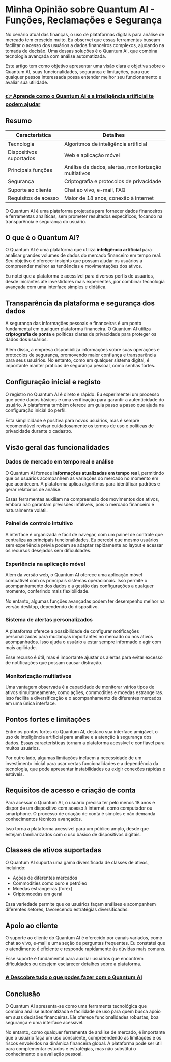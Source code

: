 # Minha Opinião sobre Quantum AI  - Funções, Reclamações e Segurança
 

No cenário atual das finanças, o uso de plataformas digitais para análise de mercado tem crescido muito. Eu observei que essas ferramentas buscam facilitar o acesso dos usuários a dados financeiros complexos, ajudando na tomada de decisão. Uma dessas soluções é o Quantum AI, que combina tecnologia avançada com análise automatizada.

Este artigo tem como objetivo apresentar uma visão clara e objetiva sobre o Quantum AI, suas funcionalidades, segurança e limitações, para que qualquer pessoa interessada possa entender melhor seu funcionamento e avaliar sua utilidade.

### [👉 Aprende como o Quantum AI e a inteligência artificial te podem ajudar](https://tinyurl.com/262eu7qq)
## Resumo

| Característica             | Detalhes                                         |
|---------------------------|-------------------------------------------------|
| Tecnologia                | Algoritmos de inteligência artificial           |
| Dispositivos suportados   | Web e aplicação móvel                            |
| Principais funções        | Análise de dados, alertas, monitorização multiativos |
| Segurança                | Criptografia e protocolos de privacidade         |
| Suporte ao cliente        | Chat ao vivo, e-mail, FAQ                        |
| Requisitos de acesso      | Maior de 18 anos, conexão à internet             |

O Quantum AI é uma plataforma projetada para fornecer dados financeiros e ferramentas analíticas, sem prometer resultados específicos, focando na transparência e segurança do usuário.

## O que é o Quantum AI?

O Quantum AI é uma plataforma que utiliza **inteligência artificial** para analisar grandes volumes de dados do mercado financeiro em tempo real. Seu objetivo é oferecer insights que possam ajudar os usuários a compreender melhor as tendências e movimentações dos ativos.

Eu notei que a plataforma é acessível para diversos perfis de usuários, desde iniciantes até investidores mais experientes, por combinar tecnologia avançada com uma interface simples e didática.

## Transparência da plataforma e segurança dos dados

A segurança das informações pessoais e financeiras é um ponto fundamental em qualquer plataforma financeira. O Quantum AI utiliza **criptografia de ponta** e políticas claras de privacidade para proteger os dados dos usuários.

Além disso, a empresa disponibiliza informações sobre suas operações e protocolos de segurança, promovendo maior confiança e transparência para seus usuários. No entanto, como em qualquer sistema digital, é importante manter práticas de segurança pessoal, como senhas fortes.

## Configuração inicial e registo

O registro no Quantum AI é direto e rápido. Eu experimentei um processo que pede dados básicos e uma verificação para garantir a autenticidade do usuário. A plataforma também oferece um guia passo a passo que ajuda na configuração inicial do perfil.

Esta simplicidade é positiva para novos usuários, mas é sempre recomendável revisar cuidadosamente os termos de uso e políticas de privacidade durante o cadastro.

## Visão geral das funcionalidades

### Dados de mercado em tempo real e análise

O Quantum AI fornece **informações atualizadas em tempo real**, permitindo que os usuários acompanhem as variações do mercado no momento em que acontecem. A plataforma aplica algoritmos para identificar padrões e gerar relatórios de análise.

Essas ferramentas auxiliam na compreensão dos movimentos dos ativos, embora não garantam previsões infalíveis, pois o mercado financeiro é naturalmente volátil.

### Painel de controlo intuitivo

A interface é organizada e fácil de navegar, com um painel de controle que centraliza as principais funcionalidades. Eu percebi que mesmo usuários sem experiência prévia podem se adaptar rapidamente ao layout e acessar os recursos desejados sem dificuldades.

### Experiência na aplicação móvel

Além da versão web, o Quantum AI oferece uma aplicação móvel compatível com os principais sistemas operacionais. Isso permite o acompanhamento dos dados e a gestão das configurações a qualquer momento, conferindo mais flexibilidade.

No entanto, algumas funções avançadas podem ter desempenho melhor na versão desktop, dependendo do dispositivo.

### Sistema de alertas personalizados

A plataforma oferece a possibilidade de configurar notificações personalizadas para mudanças importantes no mercado ou nos ativos acompanhados. Isso ajuda o usuário a estar sempre informado e agir com mais agilidade.

Esse recurso é útil, mas é importante ajustar os alertas para evitar excesso de notificações que possam causar distração.

### Monitorização multiativos

Uma vantagem observada é a capacidade de monitorar vários tipos de ativos simultaneamente, como ações, commodities e moedas estrangeiras. Isso facilita a diversificação e o acompanhamento de diferentes mercados em uma única interface.

## Pontos fortes e limitações

Entre os pontos fortes do Quantum AI, destaco sua interface amigável, o uso de inteligência artificial para análise e a atenção à segurança dos dados. Essas características tornam a plataforma acessível e confiável para muitos usuários.

Por outro lado, algumas limitações incluem a necessidade de um investimento inicial para usar certas funcionalidades e a dependência da tecnologia, que pode apresentar instabilidades ou exigir conexões rápidas e estáveis.

## Requisitos de acesso e criação de conta

Para acessar o Quantum AI, o usuário precisa ter pelo menos 18 anos e dispor de um dispositivo com acesso à internet, como computador ou smartphone. O processo de criação de conta é simples e não demanda conhecimentos técnicos avançados.

Isso torna a plataforma acessível para um público amplo, desde que estejam familiarizados com o uso básico de dispositivos digitais.

## Classes de ativos suportadas

O Quantum AI suporta uma gama diversificada de classes de ativos, incluindo:

- Ações de diferentes mercados  
- Commodities como ouro e petróleo  
- Moedas estrangeiras (forex)  
- Criptomoedas em geral  

Essa variedade permite que os usuários façam análises e acompanhem diferentes setores, favorecendo estratégias diversificadas.

## Apoio ao cliente

O suporte ao cliente do Quantum AI é oferecido por canais variados, como chat ao vivo, e-mail e uma seção de perguntas frequentes. Eu constatei que o atendimento é eficiente e responde rapidamente às dúvidas mais comuns.

Esse suporte é fundamental para auxiliar usuários que encontrem dificuldades ou desejem esclarecer detalhes sobre a plataforma.

### [🔥 Descobre tudo o que podes fazer com o Quantum AI](https://tinyurl.com/262eu7qq)
## Conclusão

O Quantum AI apresenta-se como uma ferramenta tecnológica que combina análise automatizada e facilidade de uso para quem busca apoio em suas decisões financeiras. Ele oferece funcionalidades robustas, boa segurança e uma interface acessível.

No entanto, como qualquer ferramenta de análise de mercado, é importante que o usuário faça um uso consciente, compreendendo as limitações e os riscos envolvidos na dinâmica financeira global. A plataforma pode ser útil para complementar estudos e estratégias, mas não substitui o conhecimento e a avaliação pessoal.